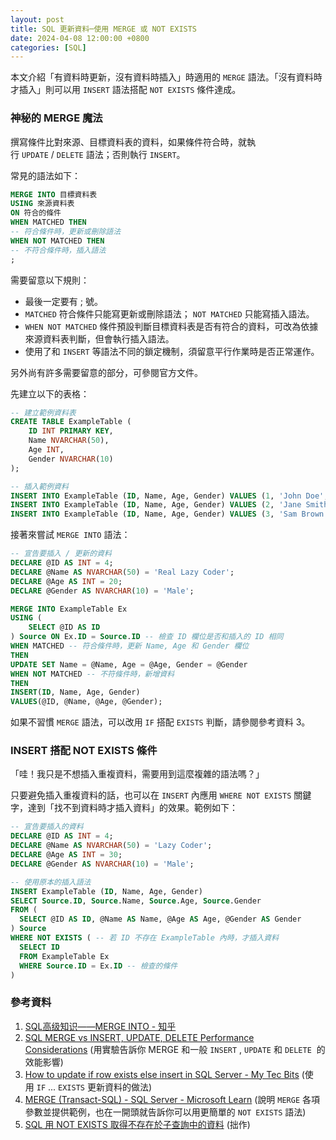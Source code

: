 ```yaml
---
layout: post
title: SQL 更新資料─使用 MERGE 或 NOT EXISTS
date: 2024-04-08 12:00:00 +0800
categories: [SQL]
--- 
```


本文介紹「有資料時更新，沒有資料時插入」時適用的 `MERGE` 語法。「沒有資料時才插入」則可以用 `INSERT` 語法搭配 `NOT EXISTS` 條件達成。

### 神秘的 MERGE 魔法

撰寫條件比對來源、目標資料表的資料，如果條件符合時，就執行 `UPDATE` / `DELETE` 語法；否則執行 `INSERT`。

常見的語法如下：

```sql
MERGE INTO 目標資料表
USING 來源資料表
ON 符合的條件
WHEN MATCHED THEN 
-- 符合條件時，更新或刪除語法
WHEN NOT MATCHED THEN 
-- 不符合條件時，插入語法
;
```

需要留意以下規則：

- 最後一定要有 ; 號。
- `MATCHED` 符合條件只能寫更新或刪除語法； `NOT MATCHED` 只能寫插入語法。
- `WHEN NOT MATCHED` 條件預設判斷目標資料表是否有符合的資料，可改為依據來源資料表判斷，但會執行插入語法。
- 使用了和 `INSERT` 等語法不同的鎖定機制，須留意平行作業時是否正常運作。

另外尚有許多需要留意的部分，可參閱官方文件。

先建立以下的表格：

```sql
-- 建立範例資料表
CREATE TABLE ExampleTable (
    ID INT PRIMARY KEY,
    Name NVARCHAR(50),
    Age INT,
    Gender NVARCHAR(10)
);

-- 插入範例資料
INSERT INTO ExampleTable (ID, Name, Age, Gender) VALUES (1, 'John Doe', 30, 'Male');
INSERT INTO ExampleTable (ID, Name, Age, Gender) VALUES (2, 'Jane Smith', 25, 'Female');
INSERT INTO ExampleTable (ID, Name, Age, Gender) VALUES (3, 'Sam Brown', 40, 'Male');
```

接著來嘗試 `MERGE INTO` 語法：

```sql
-- 宣告要插入 / 更新的資料
DECLARE @ID AS INT = 4;
DECLARE @Name AS NVARCHAR(50) = 'Real Lazy Coder';
DECLARE @Age AS INT = 20;
DECLARE @Gender AS NVARCHAR(10) = 'Male';

MERGE INTO ExampleTable Ex
USING (
    SELECT @ID AS ID
) Source ON Ex.ID = Source.ID -- 檢查 ID 欄位是否和插入的 ID 相同
WHEN MATCHED -- 符合條件時，更新 Name, Age 和 Gender 欄位
THEN
UPDATE SET Name = @Name, Age = @Age, Gender = @Gender
WHEN NOT MATCHED -- 不符條件時，新增資料
THEN
INSERT(ID, Name, Age, Gender)
VALUES(@ID, @Name, @Age, @Gender);
```

如果不習慣 `MERGE` 語法，可以改用 `IF` 搭配 `EXISTS` 判斷，請參閱參考資料 3。

### INSERT 搭配 NOT EXISTS 條件

「哇！我只是不想插入重複資料，需要用到這麼複雜的語法嗎？」

只要避免插入重複資料的話，也可以在 `INSERT` 內應用 `WHERE NOT EXISTS` 關鍵字，達到「找不到資料時才插入資料」的效果。範例如下：

```sql
-- 宣告要插入的資料
DECLARE @ID AS INT = 4;
DECLARE @Name AS NVARCHAR(50) = 'Lazy Coder';
DECLARE @Age AS INT = 30;
DECLARE @Gender AS NVARCHAR(10) = 'Male';

-- 使用原本的插入語法
INSERT ExampleTable (ID, Name, Age, Gender)
SELECT Source.ID, Source.Name, Source.Age, Source.Gender
FROM (
  SELECT @ID AS ID, @Name AS Name, @Age AS Age, @Gender AS Gender
) Source 
WHERE NOT EXISTS ( -- 若 ID 不存在 ExampleTable 內時，才插入資料
  SELECT ID
  FROM ExampleTable Ex
  WHERE Source.ID = Ex.ID -- 檢查的條件
) 
```

### 參考資料

1. [SQL高级知识——MERGE INTO - 知乎](https://zhuanlan.zhihu.com/p/69776710)
2. [SQL MERGE vs INSERT, UPDATE, DELETE Performance Considerations](https://www.mssqltips.com/sqlservertip/7590/sql-merge-performance-vs-insert-update-delete/) (用實驗告訴你 MERGE 和一般 `INSERT` , `UPDATE` 和 `DELETE`  的效能影響)
3. [How to update if row exists else insert in SQL Server - My Tec Bits](https://www.mytecbits.com/microsoft/sql-server/update-if-row-exists-else-insert) (使用 `IF` ... `EXISTS` 更新資料的做法)
4. [MERGE (Transact-SQL) - SQL Server - Microsoft Learn](https://learn.microsoft.com/en-us/sql/t-sql/statements/merge-transact-sql?view=sql-server-ver16) (說明 `MERGE` 各項參數並提供範例，也在一開頭就告訴你可以用更簡單的 `NOT EXISTS` 語法)
5. [SQL 用 NOT EXISTS 取得不存在於子查詢中的資料](/SQL_Not_Exists/) (拙作)
